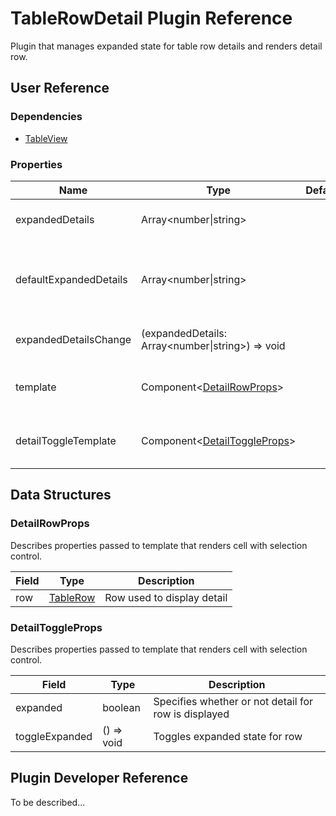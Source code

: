 # TableRowDetail Plugin Reference

Plugin that manages expanded state for table row details and renders detail row.

## User Reference

### Dependencies

- [TableView](table-view.md)

### Properties

Name | Type | Default | Description
-----|------|---------|------------
expandedDetails | Array&lt;number&#124;string&gt; | | Specifies expanded rows
defaultExpandedDetails | Array&lt;number&#124;string&gt; | | Specifies starting expanded rows for uncontrolled scenario
expandedDetailsChange | (expandedDetails: Array&lt;number&#124;string&gt;) => void | | Handles expanding change
template | Component&lt;[DetailRowProps](#detail-row-props)&gt; | | Component that renders detail for row
detailToggleTemplate | Component&lt;[DetailToggleProps](#detail-toggle-props)&gt; | | Component that renders detail for row

## Data Structures

### <a name="detail-row-props"></a>DetailRowProps

Describes properties passed to template that renders cell with selection control.

Field | Type | Description
------|------|------------
row | [TableRow](table-view.md) | Row used to display detail

### <a name="detail-toggle-props"></a>DetailToggleProps

Describes properties passed to template that renders cell with selection control.

Field | Type | Description
------|------|------------
expanded | boolean | Specifies whether or not detail for row is displayed
toggleExpanded | () => void | Toggles expanded state for row

## Plugin Developer Reference

To be described...
